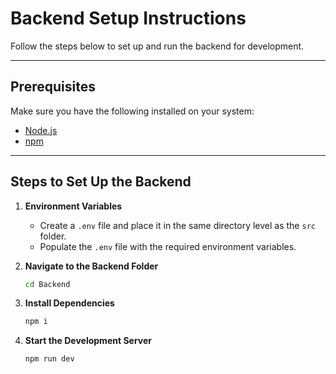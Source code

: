 # Backend Setup Instructions

Follow the steps below to set up and run the backend for development.

---

## Prerequisites

Make sure you have the following installed on your system:
- [Node.js](https://nodejs.org/) 
- [npm](https://www.npmjs.com/)

---

## Steps to Set Up the Backend

1. **Environment Variables**
   - Create a `.env` file and place it in the same directory level as the `src` folder.
   - Populate the `.env` file with the required environment variables.

2. **Navigate to the Backend Folder**
   ```bash
   cd Backend

3. **Install Dependencies**
   ```bash
   npm i

4. **Start the Development Server**
   ```bash
   npm run dev
